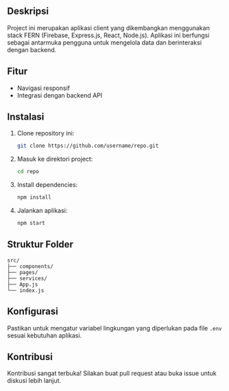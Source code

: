## Deskripsi

Project ini merupakan aplikasi client yang dikembangkan menggunakan stack FERN (Firebase, Express.js, React, Node.js). Aplikasi ini berfungsi sebagai antarmuka pengguna untuk mengelola data dan berinteraksi dengan backend.

## Fitur

- Navigasi responsif
- Integrasi dengan backend API

## Instalasi

1. Clone repository ini:
   ```bash
   git clone https://github.com/username/repo.git
   ```
2. Masuk ke direktori project:
   ```bash
   cd repo
   ```
3. Install dependencies:
   ```bash
   npm install
   ```
4. Jalankan aplikasi:
   ```bash
   npm start
   ```

## Struktur Folder

```
src/
├── components/
├── pages/
├── services/
├── App.js
└── index.js
```

## Konfigurasi

Pastikan untuk mengatur variabel lingkungan yang diperlukan pada file `.env` sesuai kebutuhan aplikasi.

## Kontribusi

Kontribusi sangat terbuka! Silakan buat pull request atau buka issue untuk diskusi lebih lanjut.

